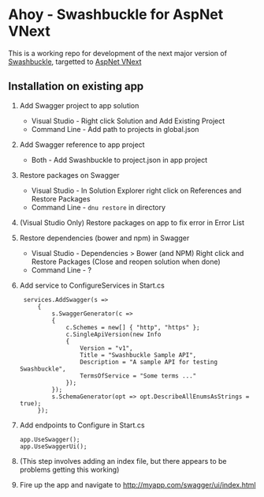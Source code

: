 # Ahoy - Swashbuckle for AspNet VNext

This is a working repo for development of the next major version of [Swashbuckle](https://github.com/domaindrivendev/Swashbuckle), targetted to [AspNet VNext](https://github.com/aspnet/Mvc)

## Installation on existing app
1. Add Swagger project to app solution
	*  Visual Studio - Right click Solution and Add Existing Project
	*  Command Line - Add path to projects in global.json
1. Add Swagger reference to app project
   *  Both - Add Swashbuckle to project.json in app project
1. Restore packages on Swagger  
   *  Visual Studio - In Solution Explorer right click on References and Restore Packages
   *  Command Line - `dnu restore` in directory
1. (Visual Studio Only) Restore packages on app to fix error in Error List
1. Restore dependencies (bower and npm) in Swagger
	* Visual Studio - Dependencies > Bower (and NPM) Right click and Restore Packages (Close and reopen solution when done)
	* Command Line - ?
1. Add service to ConfigureServices in Start.cs
       	
       	services.AddSwagger(s =>            {                s.SwaggerGenerator(c =>                {                    c.Schemes = new[] { "http", "https" };                    c.SingleApiVersion(new Info                    {                        Version = "v1",                        Title = "Swashbuckle Sample API",                        Description = "A sample API for testing Swashbuckle",                        TermsOfService = "Some terms ..."                    });                });                s.SchemaGenerator(opt => opt.DescribeAllEnumsAsStrings = true);            });     
1.  Add endpoints to Configure in Start.cs

		app.UseSwagger();		        app.UseSwaggerUi();      
1.  (This step involves adding an index file, but there appears to be problems getting this working)     
1.  Fire up the app and navigate to http://myapp.com/swagger/ui/index.html